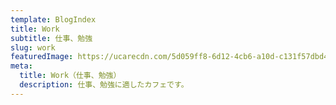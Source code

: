 ```yaml
---
template: BlogIndex
title: Work
subtitle: 仕事、勉強
slug: work
featuredImage: https://ucarecdn.com/5d059ff8-6d12-4cb6-a10d-c131f57dbd40/
meta:
  title: Work（仕事、勉強）
  description: 仕事、勉強に適したカフェです。
---
```


